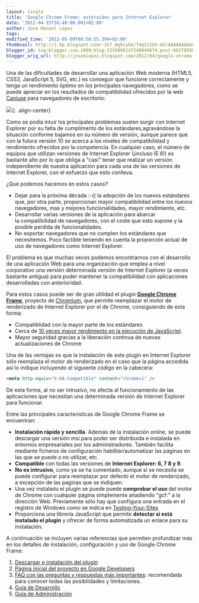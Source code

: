 ```yaml
---
layout: single
title: 'Google Chrome Frame: esteroides para Internet Explorer'
date: '2012-04-15T16:40:00.001+02:00'
author: José Manuel López
tags: 
modified_time: '2012-05-09T08:58:55.394+02:00'
thumbnail: http://1.bp.blogspot.com/-Zof_WgbcyGk/T4q2sIGh-mI/AAAAAAAAAn8/55VXhisxdec/s72-c/compatibildad-navegadores.PNG
blogger_id: tag:blogger.com,1999:blog-1239096147248949874.post-6627859623755362493
blogger_orig_url: http://josemlopez.blogspot.com/2012/04/google-chrome-frame-esteroides-para_15.html
---
```

Una de las dificultades de desarrollar una aplicación Web moderna (HTML5, CSS3, JavaScript 5, SVG, etc.) es conseguir que funcione correctamente y tenga un rendimiento óptimo en los principales navegadores, como se puede apreciar en los resultados de compatibilidad ofrecidos por la web [Caniuse](http://caniuse.com/#agents=desktop) para navegadores de escritorio:

[![](http://1.bp.blogspot.com/-Zof_WgbcyGk/T4q2sIGh-mI/AAAAAAAAAn8/55VXhisxdec/s640/compatibildad-navegadores.PNG)](http://1.bp.blogspot.com/-Zof_WgbcyGk/T4q2sIGh-mI/AAAAAAAAAn8/55VXhisxdec/s1600/compatibildad-navegadores.PNG){: .align-center}

Como se podía intuir los principales problemas suelen surgir con Internet Explorer por su falta de cumplimento de los estándares,agravándose la situación conforme bajamos en su número de versión, aunque parece que con la futura versión 10 se acerca a los niveles de compatibilidad y rendimiento ofrecidos por la competencia. En cualquier caso, el número de equipos que utilizan versiones de Internet Explorer (¡incluso IE 6!) es bastante alto por lo que obliga a "casi" tener que realizar un versión independiente de nuestra aplicación para cada una de las versiones de Internet Explorer, con el esfuerzo que esto conlleva.

¿Qué podemos hacemos en estos casos?  

* Dejar para la próxima década :-(( la adopción de los nuevos estándares que, por otra parte, proporcionan mayor compatibilidad entre los nuevos navegadores, mas y mejores funcionalidades, mayor rendimiento, etc.
* Desarrollar varias versiones de la aplicación para abarcar la compatibilidad de navegadores, con el coste que esto supone y la posible perdida de funcionalidades.
* No soportar navegadores que no cumplen los estándares que necesitemos. Poco factible teniendo en cuenta la proporción actual de uso de navegadores como Internet Explorer.

El problema es que muchas veces podemos encontrarnos con el desarrollo de una aplicación Web para una organización que emplea a nivel corporativo una versión determinada versión de Internet Explorer (a veces bastante antigua) para poder mantener la compatibilidad con aplicaciones desarrolladas con anterioridad.

Para estos casos puede ser de gran utilidad el plugin [**Google Chrome Frame**](http://es.wikipedia.org/wiki/Google_Chrome_Frame), proyecto de [Chromium](http://www.chromium.org/), que permite reemplazar el motor de renderizado de Internet Explorer por el de Chrome, consiguiendo de esta forma:  

* Compatiblidad con la mayor parte de los estándares
* Cerca de [10 veces mayor rendimiento en la ejecución de JavaScript](http://www.telegraph.co.uk/technology/6232744/IE8-browser-runs-faster-with-Google-Chrome-plug-in.html).
* Mayor seguridad gracias a la liberación continua de nuevas actualizaciones de Chrome

Una de las ventajas es que la instalación de este plugin en Internet Explorer sólo reemplaza el motor de renderizado en el caso que la página accedida así lo indique incluyendo el siguiente código en la cabecera:

```html
<meta http-equiv="X-UA-Compatible" content="chrome=1" />
```

De esta forma, al no ser intrusivo, no afecta al funcionamiento de las aplicaciones que necesitan una determinada versión de Internet Explorer para funcionar.

Entre las principales características de Google Chrome Frame se encuentran:

*   **Instalación rápida y sencilla**. Además de la instalación online, se puede descargar una versión msi para poder ser distribuida e instalada en entornos empresariales por los administradores. También facilita mediante ficheros de configuración habilitar/automatizar las páginas en las que se puede o no utilizar, etc.
*   **Compatible** con todas las versiones de **Internet Explorer: 6, 7 8 y 9**.
*   **No es intrusivo**, como ya se ha comentado, aunque si se necesita se puede configurar para reemplazar por defecto el motor de renderizado, a excepción de las paginas que se indiquen.
*   Una vez instalado el plugin se puede puede **comprobar el uso** del motor de Chrome con cualquier página simplemente añadiendo "gcf:" a la dirección Web. Previamente sólo hay que configura una entrada en el registro de Windows como se indica en [Testing-Your-Sites](http://www.chromium.org/developers/how-tos/chrome-frame-getting-started#TOC-Testing-Your-Sites)
*   Proporciona una librería JavaScript que permite **detectar si está instalado el plugin** y ofrecer de forma automatizada un enlace para su instalación.

A continuación se incluyen varias referencias que permiten profundizar más en los detalles de instalación, configuración y uso de Google Chrome Frame:  

1. [Descargar e instalación del plugin](http://www.google.com/chromeframe/?quickenable=true)  
2. [Página inicial del proyecto en Google Developers](https://developers.google.com/chrome/chrome-frame/?hl=es-ES)  
3. [FAQ con las preguntas y respuestas más importantes](http://www.chromium.org/developers/how-tos/chrome-frame-getting-started/chrome-frame-faq): recomendada para conocer todas las posibilidades y limitaciones.
4. [Guía de Desarrollo](http://www.chromium.org/developers/how-tos/chrome-frame-getting-started)  
5. [Guía de Administración](http://www.chromium.org/developers/how-tos/chrome-frame-getting-started/chrome-frame-administrator-s-guide)